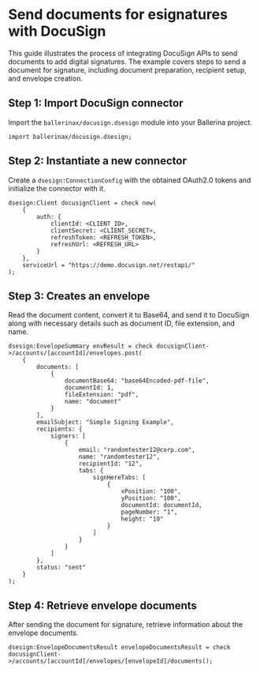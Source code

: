 # Send documents for esignatures with DocuSign

This guide illustrates the process of integrating DocuSign APIs to send documents to add digital signatures. The example covers steps to send a document for signature, including document preparation, recipient setup, and envelope creation.

## Step 1: Import DocuSign connector

Import the `ballerinax/docusign.dsesign` module into your Ballerina project.

```ballerina
import ballerinax/docusign.dsesign;
```

## Step 2: Instantiate a new connector

Create a `dsesign:ConnectionConfig` with the obtained OAuth2.0 tokens and initialize the connector with it.

```ballerina
dsesign:Client docusignClient = check new(
    {
        auth: {
            clientId: <CLIENT_ID>,
            clientSecret: <CLIENT_SECRET>,
            refreshToken: <REFRESH_TOKEN>,
            refreshUrl: <REFRESH_URL>
        }
    },
    serviceUrl = "https://demo.docusign.net/restapi/"
);
```

## Step 3: Creates an envelope

Read the document content, convert it to Base64, and send it to DocuSign along with necessary details such as document ID, file extension, and name.

```ballerina
dsesign:EnvelopeSummary envResult = check docusignClient->/accounts/[accountId]/envelopes.post(
    {
        documents: [
            {
                documentBase64: "base64Encoded-pdf-file",
                documentId: 1,
                fileExtension: "pdf",
                name: "document"
            }
        ],
        emailSubject: "Simple Signing Example",
        recipients: {
            signers: [
                {
                    email: "randomtester12@corp.com",
                    name: "randomtester12",
                    recipientId: "12",
                    tabs: {
                        signHereTabs: [
                            {
                                xPosition: "100",
                                yPosition: "100",
                                documentId: documentId,
                                pageNumber: "1",
                                height: "10"
                            }
                        ]
                    }
                }
            ]
        },
        status: "sent"
    }
);
```

## Step 4: Retrieve envelope documents

After sending the document for signature, retrieve information about the envelope documents.

```ballerina
dsesign:EnvelopeDocumentsResult envelopeDocumentsResult = check docusignClient->/accounts/[accountId]/envelopes/[envelopeId]/documents();
```
